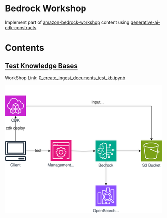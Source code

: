 # Bedrock Workshop
Implement part of [amazon-bedrock-workshop](https://github.com/aws-samples/amazon-bedrock-workshop) content using [generative-ai-cdk-constructs](https://github.com/awslabs/generative-ai-cdk-constructs).

# Contents

## [Test Knowledge Bases](./lib/constructs/02_0_test-knowledge-bases.ts)
WorkShop Link: [0_create_ingest_documents_test_kb.ipynb](https://github.com/aws-samples/amazon-bedrock-workshop/blob/main/02_KnowledgeBases_and_RAG/0_create_ingest_documents_test_kb.ipynb)

![](./docs/knowledge-bases.drawio.svg)